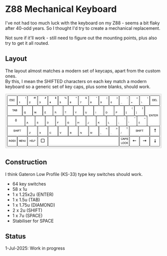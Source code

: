 # Z88 Mechanical Keyboard
I've not had too much luck with the keyboard on my Z88 - seems a bit flaky after 40-odd years.  So I thought I'd try to create a mechanical replacement.<br>

Not sure if it'll work - still need to figure out the mounting points, plus also try to get it all routed.<br>

## Layout
The layout almost matches a modern set of keycaps, apart from the custom ones.<br>
By this, I mean the SHIFTED characters on each key match a modern keyboard so a generic set of key caps, plus some blanks, should work.

![Z88 Keyboard Layout](Layout/cambridge-computer-z88.jpg)

<script src="https://gist.github.com/0ddjob/f5774ed0544e4333186cfc4f175c03b7.js"></script>

## Construction
I think Gateron Low Profile (KS-33) type key switches should work.

- 64 key switches
- 58 x 1u
- 1 x 1.25x2u (ENTER)
- 1 x 1.5u (TAB)
- 1 x 1.75u (DIAMOND)
- 2 x 2u (SHIFT)
- 1 x 7u (SPACE)
- Stabiliser for SPACE

## Status
1-Jul-2025: Work in progress
